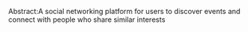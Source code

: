 Abstract:A social networking platform for users to discover events and connect with people who share similar
interests
